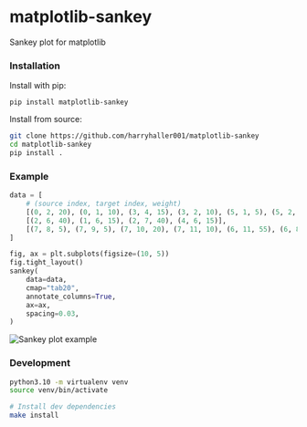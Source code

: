 # matplotlib-sankey

Sankey plot for matplotlib

### Installation

Install with pip:

`pip install matplotlib-sankey`

Install from source:

```bash
git clone https://github.com/harryhaller001/matplotlib-sankey
cd matplotlib-sankey
pip install .
```


### Example

```python
data = [
    # (source index, target index, weight)
    [(0, 2, 20), (0, 1, 10), (3, 4, 15), (3, 2, 10), (5, 1, 5), (5, 2, 50)],
    [(2, 6, 40), (1, 6, 15), (2, 7, 40), (4, 6, 15)],
    [(7, 8, 5), (7, 9, 5), (7, 10, 20), (7, 11, 10), (6, 11, 55), (6, 8, 15)],
]

fig, ax = plt.subplots(figsize=(10, 5))
fig.tight_layout()
sankey(
    data=data,
    cmap="tab20",
    annotate_columns=True,
    ax=ax,
    spacing=0.03,
)
```

![Sankey plot example](./docs/source/_static/images/example_sankey_plot.jpg)



### Development

```bash
python3.10 -m virtualenv venv
source venv/bin/activate

# Install dev dependencies
make install
```
